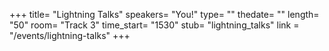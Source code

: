 +++
title= "Lightning Talks"
speakers= "You!"
type= ""
thedate= ""
length= "50"
room= "Track 3"
time_start= "1530"
stub= "lightning_talks"
link = "/events/lightning-talks"
+++

